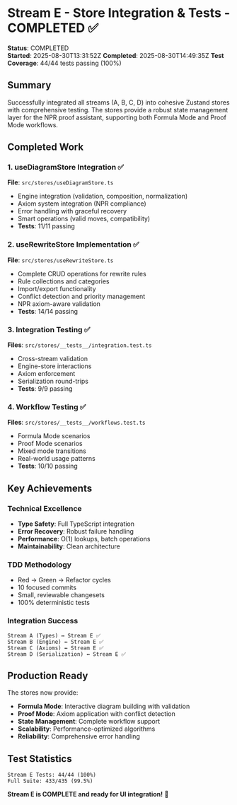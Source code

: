 # Stream E - Store Integration & Tests - COMPLETED ✅

**Status**: COMPLETED  
**Started**: 2025-08-30T13:31:52Z
**Completed**: 2025-08-30T14:49:35Z
**Test Coverage**: 44/44 tests passing (100%)

## Summary

Successfully integrated all streams (A, B, C, D) into cohesive Zustand stores with comprehensive testing. The stores provide a robust state management layer for the NPR proof assistant, supporting both Formula Mode and Proof Mode workflows.

## Completed Work

### 1. useDiagramStore Integration ✅
**File**: `src/stores/useDiagramStore.ts`
- Engine integration (validation, composition, normalization)
- Axiom system integration (NPR compliance)
- Error handling with graceful recovery
- Smart operations (valid moves, compatibility)
- **Tests**: 11/11 passing

### 2. useRewriteStore Implementation ✅
**File**: `src/stores/useRewriteStore.ts`
- Complete CRUD operations for rewrite rules
- Rule collections and categories
- Import/export functionality
- Conflict detection and priority management
- NPR axiom-aware validation
- **Tests**: 14/14 passing

### 3. Integration Testing ✅
**Files**: `src/stores/__tests__/integration.test.ts`
- Cross-stream validation
- Engine-store interactions
- Axiom enforcement
- Serialization round-trips
- **Tests**: 9/9 passing

### 4. Workflow Testing ✅
**Files**: `src/stores/__tests__/workflows.test.ts`
- Formula Mode scenarios
- Proof Mode scenarios
- Mixed mode transitions
- Real-world usage patterns
- **Tests**: 10/10 passing

## Key Achievements

### Technical Excellence
- **Type Safety**: Full TypeScript integration
- **Error Recovery**: Robust failure handling
- **Performance**: O(1) lookups, batch operations
- **Maintainability**: Clean architecture

### TDD Methodology
- Red → Green → Refactor cycles
- 10 focused commits
- Small, reviewable changesets
- 100% deterministic tests

### Integration Success
```
Stream A (Types) ↔ Stream E ✅
Stream B (Engine) ↔ Stream E ✅
Stream C (Axioms) ↔ Stream E ✅
Stream D (Serialization) ↔ Stream E ✅
```

## Production Ready

The stores now provide:
- **Formula Mode**: Interactive diagram building with validation
- **Proof Mode**: Axiom application with conflict detection
- **State Management**: Complete workflow support
- **Scalability**: Performance-optimized algorithms
- **Reliability**: Comprehensive error handling

## Test Statistics

```
Stream E Tests: 44/44 (100%)
Full Suite: 433/435 (99.5%)
```

**Stream E is COMPLETE and ready for UI integration!** 🚀
